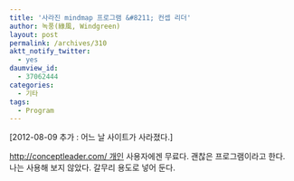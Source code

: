 ```yaml
---
title: '사라진 mindmap 프로그램 &#8211; 컨셉 리더'
author: 녹풍(綠風, Windgreen)
layout: post
permalink: /archives/310
aktt_notify_twitter:
  - yes
daumview_id:
  - 37062444
categories:
  - 기타
tags:
  - Program
---
```

[2012-08-09 추가 : 어느 날 사이트가 사라졌다.]

http://conceptleader.com/ 개인 사용자에겐 무료다. 괜찮은 프로그램이라고 한다. 나는 사용해 보지 않았다. 갈무리 용도로 넣어 둔다.